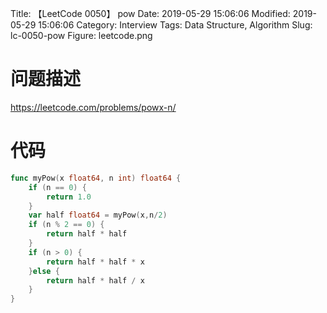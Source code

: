 Title: 【LeetCode 0050】 pow
Date: 2019-05-29 15:06:06
Modified: 2019-05-29 15:06:06
Category: Interview
Tags: Data Structure, Algorithm
Slug: lc-0050-pow
Figure: leetcode.png

# 问题描述
https://leetcode.com/problems/powx-n/

# 代码
```go
func myPow(x float64, n int) float64 {
    if (n == 0) {
        return 1.0
    }
    var half float64 = myPow(x,n/2)
    if (n % 2 == 0) {
        return half * half
    }
    if (n > 0) {
        return half * half * x
    }else {
        return half * half / x
    }
}
```
